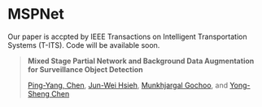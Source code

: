 # MSPNet
Our paper is accpted by IEEE Transactions on Intelligent Transportation Systems (T-ITS). Code will be available soon.

> **Mixed Stage Partial Network and Background Data Augmentation for Surveillance Object Detection**
>
> [Ping-Yang, Chen](https://scholar.google.com.tw/citations?user=cGHFHm0AAAAJ&hl=zh-TW), [Jun-Wei Hsieh](https://aicvlab2019.wordpress.com/), [Munkhjargal Gochoo](https://moyog.github.io/), and [Yong-Sheng Chen](https://www.cs.nycu.edu.tw/members/detail/yschen)
>
